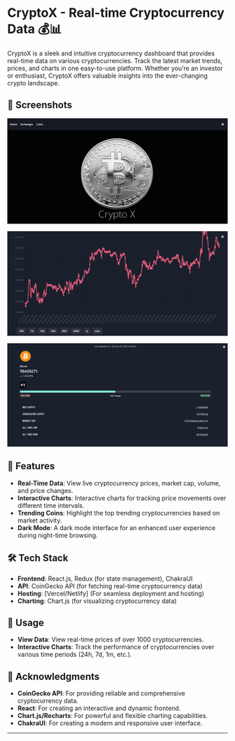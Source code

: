 # CryptoX - Real-time Cryptocurrency Data  💰📊

CryptoX is a sleek and intuitive cryptocurrency dashboard that provides real-time data on various cryptocurrencies. Track the latest market trends, prices, and charts in one easy-to-use platform. Whether you’re an investor or enthusiast, CryptoX offers valuable insights into the ever-changing crypto landscape.

## 📸 Screenshots

![Homepage](public/homepage-screenshot.png)


![Coin Detail](public/coin-detail-screenshot.png)



![Coin Detail](public/coin-detail-screenshot2.png)


## 🚀 Features

- **Real-Time Data**: View live cryptocurrency prices, market cap, volume, and price changes.
- **Interactive Charts**: Interactive charts for tracking price movements over different time intervals.
- **Trending Coins**: Highlight the top trending cryptocurrencies based on market activity.
- **Dark Mode**: A dark mode interface for an enhanced user experience during night-time browsing.

## 🛠️ Tech Stack

- **Frontend**: React.js, Redux (for state management), ChakraUI
- **API**: CoinGecko API (for fetching real-time cryptocurrency data)
- **Hosting**: [Vercel/Netlify] (For seamless deployment and hosting)
- **Charting**: Chart.js  (for visualizing cryptocurrency data)

## 🔑 Usage

- **View Data**: View real-time prices of over 1000 cryptocurrencies.
- **Interactive Charts**: Track the performance of cryptocurrencies over various time periods (24h, 7d, 1m, etc.).



## 🙏 Acknowledgments

- **CoinGecko API**: For providing reliable and comprehensive cryptocurrency data.
- **React**: For creating an interactive and dynamic frontend.
- **Chart.js/Recharts**: For powerful and flexible charting capabilities.
- **ChakraUI**: For creating a modern and responsive user interface.

---
